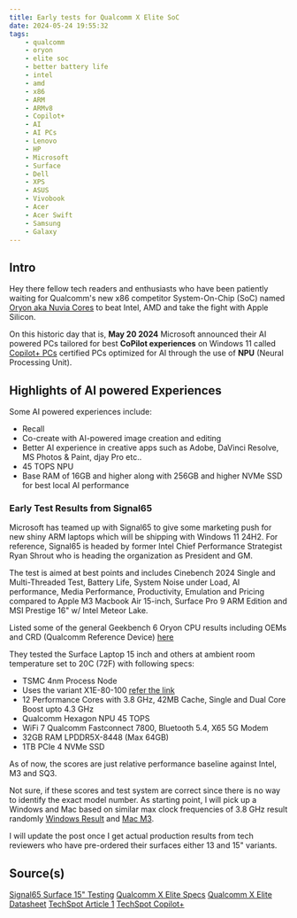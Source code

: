 ```yaml
---
title: Early tests for Qualcomm X Elite SoC
date: 2024-05-24 19:55:32
tags:
    - qualcomm
    - oryon
    - elite soc
    - better battery life
    - intel
    - amd
    - x86
    - ARM
    - ARMv8
    - Copilot+
    - AI
    - AI PCs
    - Lenovo
    - HP
    - Microsoft
    - Surface
    - Dell
    - XPS
    - ASUS
    - Vivobook
    - Acer
    - Acer Swift
    - Samsung
    - Galaxy
---
```

## Intro

Hey there fellow tech readers and enthusiasts who have been patiently waiting for Qualcomm\'s new x86 competitor System-On-Chip (SoC) named [Oryon aka Nuvia Cores][def2] to beat Intel, AMD and take the fight with Apple Silicon.

On this historic day that is, **May 20 2024** Microsoft announced their AI powered PCs tailored for best **CoPilot experiences** on Windows 11 called [Copilot+ PCs][def] certified PCs optimized for AI through the use of **NPU** (Neural Processing Unit).<!-- more -->

## Highlights of AI powered Experiences

Some AI powered experiences include:

- Recall
- Co-create with AI-powered image creation and editing
- Better AI experience in creative apps such as Adobe, DaVinci Resolve, MS Photos & Paint, djay Pro etc..
- 45 TOPS NPU
- Base RAM of 16GB and higher along with 256GB and higher NVMe SSD for best local AI performance

### Early Test Results from Signal65

Microsoft has teamed up with Signal65 to give some marketing push for new shiny ARM laptops which will be shipping with Windows 11 24H2. For reference, Signal65 is headed by former Intel Chief Performance Strategist Ryan Shrout who is heading the organization as President and GM.

The test is aimed at best points and includes Cinebench 2024 Single and Multi-Threaded Test, Battery Life, System Noise under Load, AI performance, Media Performance, Productivity, Emulation and Pricing compared to Apple M3 Macbook Air 15-inch, Surface Pro 9 ARM Edition and MSI Prestige 16" w/ Intel Meteor Lake.

Listed some of the general Geekbench 6 Oryon CPU results including OEMs and CRD (Qualcomm Reference Device) [here][def8]

They tested the Surface Laptop 15 inch and others at ambient room temperature set to 20C (72F) with following specs:

- TSMC 4nm Process Node
- Uses the variant X1E-80-100 [refer the link][def3]
- 12 Performance Cores with 3.8 GHz, 42MB Cache, Single and Dual Core Boost upto 4.3 GHz
- Qualcomm Hexagon NPU 45 TOPS
- WiFi 7 Qualcomm Fastconnect 7800, Bluetooth 5.4, X65 5G Modem
- 32GB RAM LPDDR5X-8448 (Max 64GB)
- 1TB PCIe 4 NVMe SSD

As of now, the scores are just relative performance baseline against Intel, M3 and SQ3.

Not sure, if these scores and test system are correct since there is no way to identify the exact model number. As starting point, I will pick up a Windows and Mac based on similar max clock frequencies of 3.8 GHz result randomly [Windows Result](https://browser.geekbench.com/v6/cpu/5019476) and [Mac M3](https://browser.geekbench.com/v6/cpu/6243224).

I will update the post once I get actual production results from tech reviewers who have pre-ordered their surfaces either 13 and 15" variants.

## Source(s)

[Signal65 Surface 15" Testing][def4]
[Qualcomm X Elite Specs][def3]
[Qualcomm X Elite Datasheet][def5]
[TechSpot Article 1][def6]
[TechSpot Copilot+][def7]

[def]: https://blogs.microsoft.com/blog/2024/05/20/introducing-copilot-pcs/
[def2]: https://www.qualcomm.com/news/onq/2022/11/qualcomm-oryon-custom-cpu-at-center-of-next-gen-premium-experiences-on-snapdragon-platforms
[def3]: https://www.tomshardware.com/qualcomm-snapdragon-x-series-everything-we-know
[def4]: https://signal65.com/wp-content/uploads/2024/05/NewSurfaceLaptop2024_Signal65LabInsights_r1.01.pdf
[def5]: https://www.qualcomm.com/products/mobile/snapdragon/pcs-and-tablets/snapdragon-x-elite
[def6]: https://www.techspot.com/news/103086-here-all-new-copilot-ai-laptops-powered-snapdragon.html
[def7]: https://www.techspot.com/news/103096-snapdragon-x-elite-powered-microsoft-surface-laptop-tests.html
[def8]: https://browser.geekbench.com/v6/cpu/search?page=4&q=Qualcomm+Oryon&utf8=%E2%9C%93
